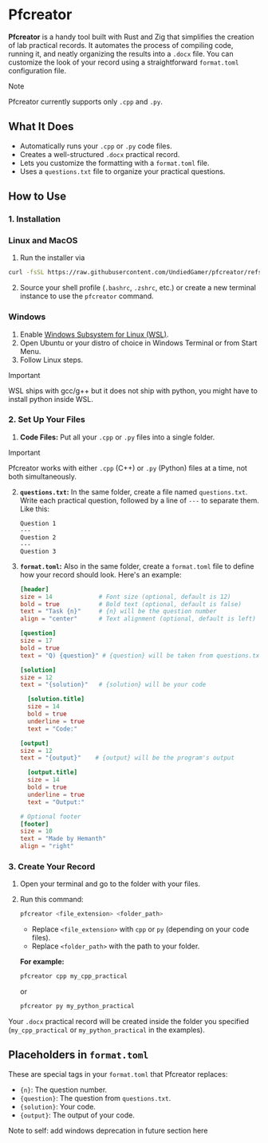 # Pfcreator

**Pfcreator** is a handy tool built with Rust and Zig that simplifies the creation of lab practical records. It automates the process of compiling code, running it, and neatly organizing the results into a `.docx` file. You can customize the look of your record using a straightforward `format.toml` configuration file.

> [!NOTE]  
> Pfcreator currently supports only `.cpp` and `.py`.

## What It Does

-   Automatically runs your `.cpp` or `.py` code files.
-   Creates a well-structured `.docx` practical record.
-   Lets you customize the formatting with a `format.toml` file.
-   Uses a `questions.txt` file to organize your practical questions.

## How to Use

### 1. Installation
### Linux and MacOS
1. Run the installer via 
```bash
curl -fsSL https://raw.githubusercontent.com/UndiedGamer/pfcreator/refs/heads/main/install.sh | sh
```
2. Source your shell profile (`.bashrc`, `.zshrc`, etc.) or create a new terminal instance to use the `pfcreator` command.

### Windows
1. Enable [Windows Subsystem for Linux (WSL)](https://learn.microsoft.com/en-us/windows/wsl/install).
2. Open Ubuntu or your distro of choice in Windows Terminal or from Start Menu.
3. Follow Linux steps.
> [!IMPORTANT]
> WSL ships with gcc/g++ but it does not ship with python, you might have to install python inside WSL.

### 2. Set Up Your Files

1. **Code Files:** Put all your `.cpp` or `.py` files into a single folder.
> [!IMPORTANT]  
> Pfcreator works with either `.cpp` (C++) or `.py` (Python) files at a time, not both simultaneously.

2. **`questions.txt`:**  In the same folder, create a file named `questions.txt`. Write each practical question, followed by a line of `---` to separate them. Like this:

    ```
    Question 1
    ---
    Question 2
    ---
    Question 3
    ```

3. **`format.toml`:** Also in the same folder, create a `format.toml` file to define how your record should look. Here's an example:

    ```toml
    [header]
    size = 14             # Font size (optional, default is 12)
    bold = true           # Bold text (optional, default is false)
    text = "Task {n}"     # {n} will be the question number
    align = "center"      # Text alignment (optional, default is left)

    [question]
    size = 17
    bold = true
    text = "Q) {question}" # {question} will be taken from questions.txt

    [solution]
    size = 12
    text = "{solution}"   # {solution} will be your code

      [solution.title]
      size = 14
      bold = true
      underline = true
      text = "Code:"

    [output]
    size = 12
    text = "{output}"    # {output} will be the program's output

      [output.title]
      size = 14
      bold = true
      underline = true
      text = "Output:"

    # Optional footer
    [footer]
    size = 10
    text = "Made by Hemanth"
    align = "right"
    ```

### 3. Create Your Record

1. Open your terminal and go to the folder with your files.
2. Run this command:

    ```bash
    pfcreator <file_extension> <folder_path>
    ```

    -   Replace `<file_extension>` with `cpp` or `py` (depending on your code files).
    -   Replace `<folder_path>` with the path to your folder.

    **For example:**

    ```bash
    pfcreator cpp my_cpp_practical
    ```

    or

    ```bash
    pfcreator py my_python_practical
    ```

Your `.docx` practical record will be created inside the folder you specified (`my_cpp_practical` or `my_python_practical` in the examples).

## Placeholders in `format.toml`

These are special tags in your `format.toml` that Pfcreator replaces:

-   `{n}`: The question number.
-   `{question}`: The question from `questions.txt`.
-   `{solution}`: Your code.
-   `{output}`: The output of your code.

Note to self: add windows deprecation in future section here